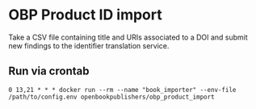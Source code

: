 # OBP Product ID import

Take a CSV file containing title and URIs associated to a DOI and submit new findings to the identifier translation service.

## Run via crontab
```
0 13,21 * * * docker run --rm --name "book_importer" --env-file /path/to/config.env openbookpublishers/obp_product_import
```

